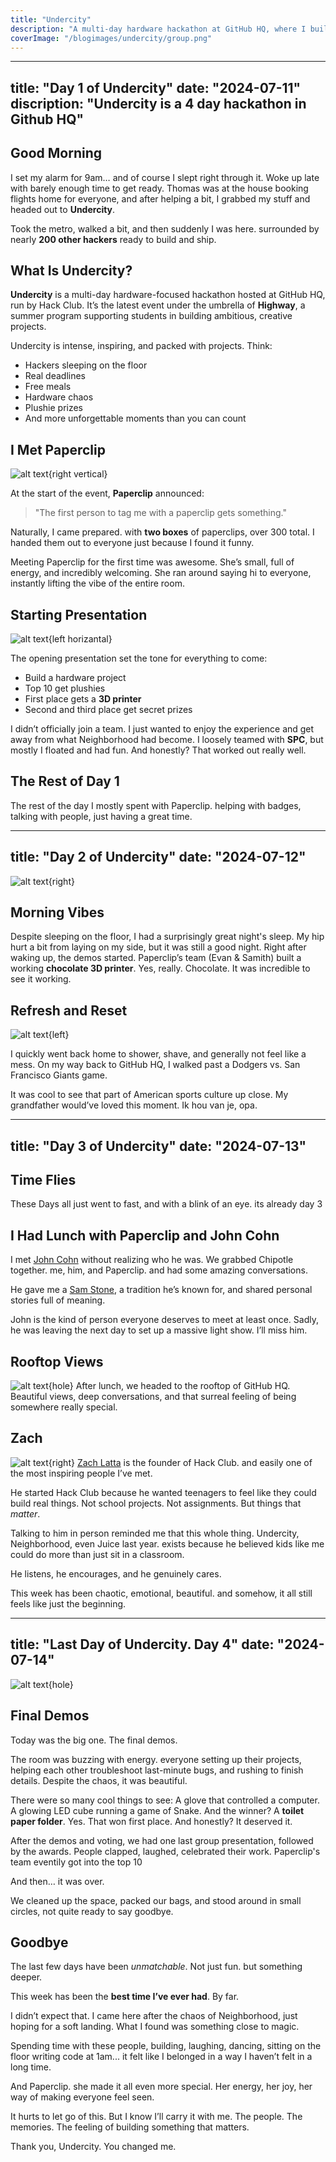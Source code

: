 ```yaml
---
title: "Undercity"
description: "A multi-day hardware hackathon at GitHub HQ, where I built cool stuff and made unforgettable memories."
coverImage: "/blogimages/undercity/group.png"
---
```

---
title: "Day 1 of Undercity"
date: "2024-07-11"
discription: "Undercity is a 4 day hackathon in Github HQ"
---

## Good Morning

I set my alarm for 9am… and of course I slept right through it. Woke up late with barely enough time to get ready. Thomas was at the house booking flights home for everyone, and after helping a bit, I grabbed my stuff and headed out to **Undercity**.

Took the metro, walked a bit, and then suddenly I was here. surrounded by nearly **200 other hackers** ready to build and ship.

## What Is Undercity?

**Undercity** is a multi-day hardware-focused hackathon hosted at GitHub HQ, run by Hack Club. It’s the latest event under the umbrella of **Highway**, a summer program supporting students in building ambitious, creative projects.

Undercity is intense, inspiring, and packed with projects. Think:

*   Hackers sleeping on the floor
*   Real deadlines
*   Free meals
*   Hardware chaos
*   Plushie prizes
*   And more unforgettable moments than you can count

## I Met Paperclip

![alt text](/blogimages/undercity/paperclipissmall.png){right vertical}

At the start of the event, **Paperclip** announced:

> "The first person to tag me with a paperclip gets something."

Naturally, I came prepared. with **two boxes** of paperclips, over 300 total. I handed them out to everyone just because I found it funny.

Meeting Paperclip for the first time was awesome. She’s small, full of energy, and incredibly welcoming. She ran around saying hi to everyone, instantly lifting the vibe of the entire room.

## Starting Presentation

![alt text](/blogimages/undercity/paperclippy.png){left horizantal}

The opening presentation set the tone for everything to come:

*   Build a hardware project
*   Top 10 get plushies
*   First place gets a **3D printer**
*   Second and third place get secret prizes

I didn’t officially join a team. I just wanted to enjoy the experience and get away from what Neighborhood had become. I loosely teamed with **SPC**, but mostly I floated and had fun. And honestly? That worked out really well.

## The Rest of Day 1

The rest of the day I mostly spent with Paperclip. helping with badges, talking with people, just having a great time.

---
title: "Day 2 of Undercity"
date: "2024-07-12"
---
![alt text](/blogimages/undercity/morningdemo.png){right}

## Morning Vibes

Despite sleeping on the floor, I had a surprisingly great night's sleep. My hip hurt a bit from laying on my side, but it was still a good night.
Right after waking up, the demos started. Paperclip’s team (Evan & Samith) built a working **chocolate 3D printer**. Yes, really. Chocolate. It was incredible to see it working.

## Refresh and Reset

![alt text](/blogimages/undercity/dogersvssanfransico.png){left}

I quickly went back home to shower, shave, and generally not feel like a mess. On my way back to GitHub HQ, I walked past a Dodgers vs. San Francisco Giants game.

It was cool to see that part of American sports culture up close. My grandfather would’ve loved this moment.
Ik hou van je, opa.

---
title: "Day 3 of Undercity"
date: "2024-07-13"
---

## Time Flies
These Days all just went to fast, and with a blink of an eye. its already day 3

## I Had Lunch with Paperclip and John Cohn

I met [John Cohn](https://en.wikipedia.org/wiki/John_Cohn) without realizing who he was. We grabbed Chipotle together. me, him, and Paperclip. and had some amazing conversations.

He gave me a [Sam Stone](http://samstones.org/WordPress1/?page_id=37), a tradition he’s known for, and shared personal stories full of meaning.

John is the kind of person everyone deserves to meet at least once. Sadly, he was leaving the next day to set up a massive light show. I’ll miss him.

## Rooftop Views

![alt text](/blogimages/undercity/githubroof.png){hole}
After lunch, we headed to the rooftop of GitHub HQ. Beautiful views, deep conversations, and that surreal feeling of being somewhere really special.

## Zach

![alt text](/blogimages/undercity/zackpig.png){right}
[Zach Latta](https://zachlatta.com/) is the founder of Hack Club. and easily one of the most inspiring people I’ve met.

He started Hack Club because he wanted teenagers to feel like they could build real things. Not school projects. Not assignments. But things that *matter*.

Talking to him in person reminded me that this whole thing. Undercity, Neighborhood, even Juice last year. exists because he believed kids like me could do more than just sit in a classroom.

He listens, he encourages, and he genuinely cares.

This week has been chaotic, emotional, beautiful. and somehow, it all still feels like just the beginning.

---
title: "Last Day of Undercity. Day 4"
date: "2024-07-14"
---
![alt text](/blogimages/undercity/group.png){hole}

## Final Demos

Today was the big one. The final demos.

The room was buzzing with energy. everyone setting up their projects, helping each other troubleshoot last-minute bugs, and rushing to finish details. Despite the chaos, it was beautiful.

There were so many cool things to see:
A glove that controlled a computer.
A glowing LED cube running a game of Snake.
And the winner? A **toilet paper folder**. Yes. That won first place. And honestly? It deserved it.

After the demos and voting, we had one last group presentation, followed by the awards. People clapped, laughed, celebrated their work.
Paperclip's team eventily got into the top 10

And then… it was over.

We cleaned up the space, packed our bags, and stood around in small circles, not quite ready to say goodbye.

## Goodbye

The last few days have been *unmatchable*.
Not just fun. but something deeper.

This week has been the **best time I’ve ever had**. By far.

I didn’t expect that. I came here after the chaos of Neighborhood, just hoping for a soft landing. What I found was something close to magic.

Spending time with these people, building, laughing, dancing, sitting on the floor writing code at 1am... it felt like I belonged in a way I haven’t felt in a long time.

And Paperclip. she made it all even more special. Her energy, her joy, her way of making everyone feel seen.

It hurts to let go of this.
But I know I’ll carry it with me.
The people. The memories. The feeling of building something that matters.

Thank you, Undercity.
You changed me.